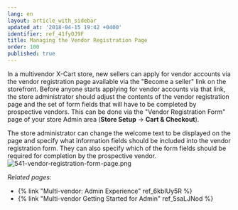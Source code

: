 ```yaml
---
lang: en
layout: article_with_sidebar
updated_at: '2018-04-15 19:42 +0400'
identifier: ref_41fyOJ9F
title: Managing the Vendor Registration Page
order: 100
published: true
---
```

In a multivendor X-Cart store, new sellers can apply for vendor accounts via the vendor registration page available via the "Become a seller" link on the storefront. Before anyone starts applying for vendor accounts via that link, the store administrator should adjust the contents of the vendor registration page and the set of form fields that will have to be completed by prospective vendors. This can be done via the "Vendor Registration Form" page of your store Admin area (**Store Setup** -> **Cart & Checkout**). 

The store administrator can change the welcome text to be displayed on the page and specify what information fields should be included into the vendor registration form. They can also specify which of the form fields should be required for completion by the prospective vendor.
![541-vendor-registration-form-page.png]({{site.baseurl}}/attachments/ref_41fyOJ9F/541-vendor-registration-form-page.png)


_Related pages:_
   
   *  {% link "Multi-vendor: Admin Experience" ref_6kbIUy5R %}
   *  {% link "Multi-vendor Getting Started for Admin" ref_5saLJNod %}
